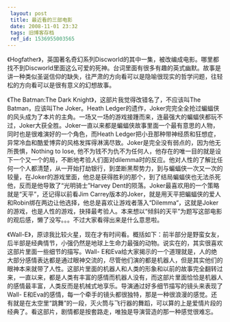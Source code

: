 ```yaml
---
 layout: post
 title: 最近看的三部电影
 date: 2008-11-01 23:32
 tags: 旧博客存档
 ref_id: 1536955003565
---
```

《Hogfather》，英国著名奇幻系列Discworld的其中一集，被改编成电影。哪里都找不到Discworld里面这么可爱的死神。台词里面有很多有趣的英式幽默。故事是讲一种类似圣诞信仰的缺失，往严肃的方向看可以是隐喻很现实的哲学问题，往轻松的方向看可以是很有意义的幻想故事。

《The Batman:The Dark Knight》，这部片我觉得改错名了，不应该叫The Batman，应该叫The Joker。Heath
Ledger的遗作，Joker完完全全抢过蝙蝠侠的风头成为了本片的主角。一场又一场的游戏接踵而来，连最强大的蝙蝠侠都玩不过，Joker大获全胜。Joker一直以来都是蝙蝠侠故事里面一个最有意思的人物，同时也是很难演好的一个角色，而Heath
Ledger把小丑那种带神经质和狂想症，异常冷血和酷爱博弈的风格发挥得淋漓尽致。Joker是完全没有弱点的，因为他无所畏惧，Nothing to lose,
他不为钱不为仇不为任何人，他存在的唯一目的就是设下一个又一个的局，不断地考验人们面对dilemma时的反应。他对人性的了解比任何一个人都清楚，从一开始打劫银行，到垄断黑帮势力，到与蝙蝠侠一次又一次的较量，在Joker的游戏里面，他总是获得胜利的那个，到了结局蝙蝠侠也无法杀死他，反而是他导致了“光明骑士”Harvey
Dent的陨落。Joker最喜欢用的一个策略就是“天平”，还记得以前看Jim
Carrey版本的Joker，就是用天平把蝙蝠侠的爱人和Robin绑在两边让他选择，他总是喜欢让游戏者落入“Dilemma“，这就是Joker的游戏，也是人性的游戏，抉择最考验人。本来想以“倾斜的天平”为题写这部电影的观后感，懒了没写。。。不过大家看得出来是什么意思啦。

《Wall-E》，原谅我比较火星，现在才有时间看。概括如下：前半部分是野蛮女友，后半部是经典情节，小强仍然是地球上生命力最强的动物。说实在的，其实很喜欢这部片里面一些细节的描写。Wall-
E和Eva给大家揭示的一个道理就是，人的绝大部分感情表达都是通过眼神交流的，尽管他们演的都是机器人，但是其实他们的眼神本来就带了人性。这部片里面的机器人和人类的形象和以前的故事完全翻转过来，一直以来，都是人类有丰富的感情而机器人没有，而这部片里面恰恰是机器人的感情最丰富，人类反而是机械式地享乐。导演通过好多细节描写的镜头来表现了Wall-
E和Eva的感情，每一个牵手的镜头都很独特，那是一种很浪漫的感觉。还有就是在太空里“跳舞”的一段，灭火筒与飞行器的舞蹈，可以算的上是爱情片段的经典了。看这部片，剧情都是按套路走，唯独是导演营造的那一种感觉很难忘。

